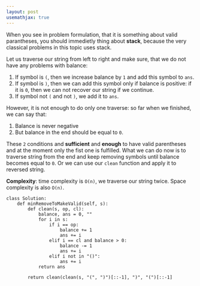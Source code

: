 ```yaml
---
layout: post
usemathjax: true
---
```


When you see in problem formulation, that it is something about valid parantheses, you should immedietly thing about **stack**, because the very classical problems in this topic uses stack.

Let us traverse our string from left to right and make sure, that we do not have any problems with balance:
1. If symbol is `(`, then we increase balance by `1` and add this symbol to `ans`.
2. If symbol is `)`, then we can add this symbol only if balance is positive: if it is `0`, then we can not recover our string if we continue.
3. If symbol not `(` and not `)`, we add it to `ans`.

However, it is not enough to do only one traverse: so far when we finished, we can say that:
1. Balance is never negative
2. But balance in the end should be equal to `0`.

These `2` conditions and **sufficient** and **enough** to have valid parentheses and at the moment only the fist one is fulfilled. What we can do now is to traverse string from the end and keep removing symbols until balance becomes equal to `0`. Or we can use our `clean` function and apply it to reversed string.

**Complexity**: time complexity is `O(n)`, we traverse our string twice. Space complexity is also `O(n)`.

```
class Solution:
    def minRemoveToMakeValid(self, s):
        def clean(s, op, cl):
            balance, ans = 0, ""
            for i in s:
                if i == op:
                    balance += 1
                    ans += i
                elif i == cl and balance > 0:
                    balance -= 1
                    ans += i
                elif i not in "()":
                    ans += i              
            return ans
        
        return clean(clean(s, "(", ")")[::-1], ")", "(")[::-1]
```